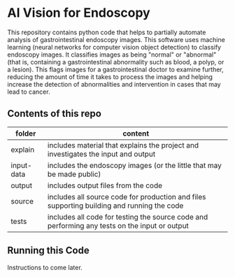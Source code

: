# AI Vision for Endoscopy

This repository contains python code that helps to partially automate analysis of gastrointestinal endoscopy images.  This software uses machine learning (neural networks for computer vision object detection) to classify endoscopy images.  It classifies images as being "normal" or "abnormal" (that is, containing a gastrointestinal abnormality such as blood, a polyp, or a lesion).  This flags images for a gastrointestinal doctor to examine further, reducing the amount of time it takes to process the images and helping increase the detection of abnormalities and intervention in cases that may lead to cancer.

## Contents of this repo
|  folder    | content |
| ---------- | ------- |
| explain    | includes material that explains the project and investigates the input and output |
| input-data | includes the endoscopy images (or the little that may be made public) |
| output     | includes output files from the code |
| source     | includes all source code for production and files supporting building and running the code |
| tests      | includes all code for testing the source code and performing any tests on the input or output |

## Running this Code
Instructions to come later.

